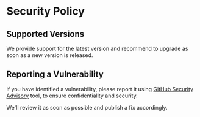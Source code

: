 # Security Policy

## Supported Versions

We provide support for the latest version and recommend to upgrade as soon as a new version is released.

## Reporting a Vulnerability

If you have identified a vulnerability, please report it using [GitHub Security Advisory](https://github.com/schwannden/chabod/security/advisories/new) tool, to ensure confidentiality and security.

We'll review it as soon as possible and publish a fix accordingly.